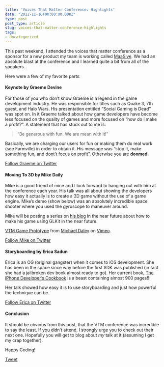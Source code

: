 ```yaml
---
title: 'Voices That Matter Conference: Highlights'
date: "2011-11-16T00:00:00.000Z"
type: post 
post_type: article
slug: voices-that-matter-conference-highlights
tags: 
- Uncategorized
---
```

This past weekend, I attended the voices that matter conference as a sponsor for a new product my team is working called [MaaSive][1]. We had an absolute blast at the conference and I learned quite a bit from all of the speakers.

Here were a few of my favorite parts:

#### Keynote by Graeme Devine

For those of you who don&#8217;t know Graeme is a legend in the game development industry. He was responsible for titles such as Quake 3, 7th guest, and Halo Wars. His presentation entitled &#8220;Social Gaming is Dead&#8221; was spot on. In it Graeme talked about how game developers have become less focused on the quality of games and more focused on &#8220;how do I make a profit?&#8221;. A statement that has stuck out to me is:

> &#8220;Be generous with fun. We are mean with it!&#8221; 

Basically, we are charging our users for fun or making them do real work (see Farmville) in order to obtain it. His message was &#8220;stop it, make something fun, and dont&#8217;t focus on profit&#8221;. Otherwise you are **doomed**.

[Follow Graeme on Twitter][2]

#### Moving To 3D by Mike Daily

Mike is a good friend of mine and I look forward to hanging out with him at the conference each year. His talk was all about showing the developers how easy it actually is to create a 3D game without the use of a game engine. Mike&#8217;s demo (show below) was an absolutely incredible space shooter where you used the gyroscope to maneuver around.

Mike will be posting a series on [his blog][3] in the near future about how to make his game using GLKit in the near future.



[VTM Game Prototype][4] from [Michael Daley][5] on [Vimeo][6].

[Follow Mike on Twitter][7]

#### Storyboarding by Erica Sadun

Erica is an OG (original gangster) when it comes to iOS development. She has been in the space since way before the first SDK was published (in fact she had a jailbroken dev book almost ready to go). Her current book, [The iPhone Developer&#8217;s Cookbook][8] is a beast containing almost 900 pages!!!

Her talk showed how easy it is to use storyboarding and just how powerful the technique can be.

[Follow Erica on Twitter][9]

#### Conclusion

It should be obvious from this post, that the VTM conference was incredible to say the least. If you didn&#8217;t attend, I strongly urge you to check out their next one. Hopefully you will get to blog about *my* talk at it (assuming I get my crap together).

Happy Coding!

<div style="">
  <a href="http://twitter.com/share" class="twitter-share-button" data-count="horizontal" data-text="Voices That Matter Conference: Highlights" data-url="http://brandontreb.com/voices-that-matter-conference-highlights"  data-via="brandontreb" data-related="brandontreb:">Tweet</a>
</div>

 [1]: http://maasive.co
 [2]: https://twitter.com/#!/zaphodgjd
 [3]: http://www.71squared.com/
 [4]: http://vimeo.com/31690099
 [5]: http://vimeo.com/michaeldaley
 [6]: http://vimeo.com
 [7]: https://twitter.com/#!/mikedaley
 [8]: http://www.amazon.com/iPhone-Developers-Cookbook-Building-Applications/dp/0321659570
 [9]: https://twitter.com/#!/ericasadun
